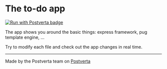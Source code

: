 # The to-do app

[![Run with Postverta badge](http://postverta.io/badge.svg)](https://postverta.io/direct/postverta/expressjs-start)

The app shows you around the basic things: express framework, pug template engine, ...

Try to modify each file and check out the app changes in real time.

---

Made by the Postverta team on [Postverta](http://postverta.com)
